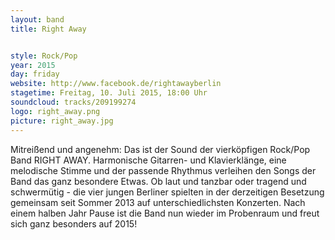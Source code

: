 ```yaml
---
layout: band
title: Right Away


style: Rock/Pop
year: 2015
day: friday
website: http://www.facebook.de/rightawayberlin
stagetime: Freitag, 10. Juli 2015, 18:00 Uhr
soundcloud: tracks/209199274
logo: right_away.png
picture: right_away.jpg
---
```

Mitreißend und angenehm: Das ist der Sound der vierköpfigen Rock/Pop Band
RIGHT AWAY. Harmonische Gitarren- und Klavierklänge, eine melodische Stimme
und der passende Rhythmus verleihen den Songs der Band das ganz besondere
Etwas. Ob laut und tanzbar oder tragend und schwermütig - die vier jungen
Berliner spielten in der derzeitigen Besetzung gemeinsam seit Sommer 2013 auf
unterschiedlichsten Konzerten. Nach einem halben Jahr Pause ist die Band nun
wieder im Probenraum und freut sich ganz besonders auf 2015!
